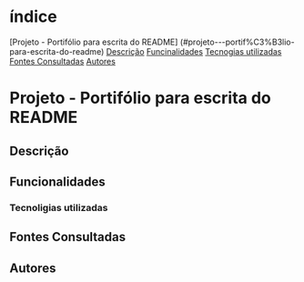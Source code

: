 # índice
[Projeto - Portifólio para escrita do README]
(#projeto---portif%C3%B3lio-para-escrita-do-readme)
[Descrição](#descri%C3%A7%C3%A3o)
[Funcinalidades](#funcionalidades)
[Tecnogias utilizadas](#tecnoligias-utilizadas)
[Fontes Consultadas](#fontes-consultadas)
[Autores](#autores)

# Projeto - Portifólio para escrita do README

## Descrição

## Funcionalidades

### Tecnoligias utilizadas

## Fontes Consultadas

## Autores
